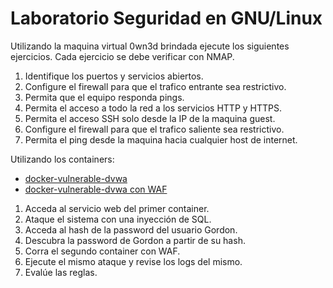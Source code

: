 # Laboratorio Seguridad en GNU/Linux

Utilizando la maquina virtual 0wn3d brindada ejecute los siguientes ejercicios. Cada ejercicio se debe verificar con NMAP.

1. Identifique los puertos y servicios abiertos.
2. Configure el firewall para que el trafico entrante sea restrictivo.
3. Permita que el equipo responda pings.
4. Permita el acceso a todo la red a los servicios HTTP y HTTPS.
5. Permita el acceso SSH solo desde la IP de la maquina guest.
6. Configure el firewall para que el trafico saliente sea restrictivo.
7. Permita el ping desde la maquina hacia cualquier host de internet.

Utilizando los containers:
- [docker-vulnerable-dvwa](https://github.com/opsxcq/docker-vulnerable-dvwa) 
- [docker-vulnerable-dvwa con WAF](https://github.com/opsxcq/docker-vulnerable-dvwa) 

1. Acceda al servicio web del primer container.
2. Ataque el sistema con una inyección de SQL.
3. Acceda al hash de la password del usuario Gordon.
4. Descubra la password de Gordon a partir de su hash.
5. Corra el segundo container con WAF.
6. Ejecute el mismo ataque y revise los logs del mismo.
7. Evalúe las reglas.
